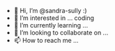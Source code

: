 - 👋 Hi, I’m @sandra-sully :)
- 👀 I’m interested in ... coding
- 🌱 I’m currently learning ...
- 💞️ I’m looking to collaborate on ...
- 📫 How to reach me ...

<!---
sandra-sully/sandra-sully is a ✨ special ✨ repository because its `README.md` (this file) appears on your GitHub profile.
You can click the Preview link to take a look at your changes.
--->
